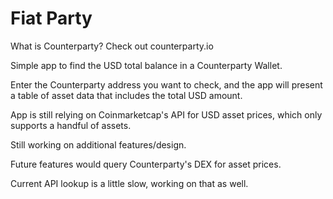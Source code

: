 # Fiat Party

What is Counterparty? Check out counterparty.io

Simple app to find the USD total balance in a Counterparty Wallet.

Enter the Counterparty address you want to check, and the app will present a table of asset data that includes the total USD amount.

App is still relying on Coinmarketcap's API for USD asset prices, which only supports a handful of assets.

Still working on additional features/design.

Future features would query Counterparty's DEX for asset prices.

Current API lookup is a little slow, working on that as well.
